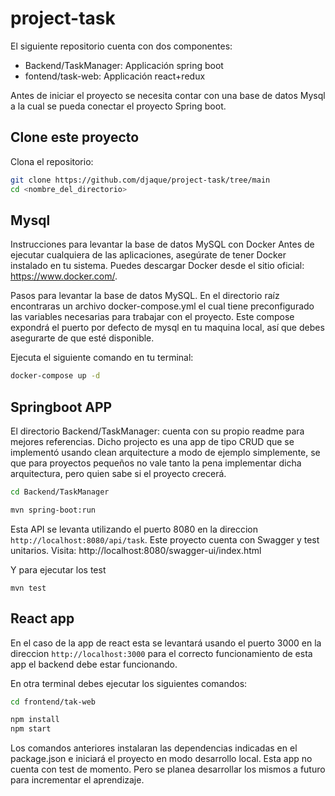 # project-task

El siguiente repositorio cuenta con dos componentes:
- Backend/TaskManager: Applicación spring boot
- fontend/task-web: Applicación react+redux

Antes de iniciar el proyecto se necesita contar con una base de datos Mysql a la cual se pueda conectar el proyecto Spring boot.

## Clone este proyecto

Clona el repositorio:
```bash
git clone https://github.com/djaque/project-task/tree/main
cd <nombre_del_directorio>
```
## Mysql
Instrucciones para levantar la base de datos MySQL con Docker
Antes de ejecutar cualquiera de las aplicaciones, asegúrate de tener Docker instalado en tu sistema. Puedes descargar Docker desde el sitio oficial: https://www.docker.com/.

Pasos para levantar la base de datos MySQL.
En el directorio raíz encontraras un archivo docker-compose.yml el cual tiene preconfigurado las variables necesarias para trabajar con el proyecto.
Este compose expondrá el puerto por defecto de mysql en tu maquina local, así que debes asegurarte de que esté disponible.

Ejecuta el siguiente comando en tu terminal:

```bash
docker-compose up -d
````

## Springboot APP

El directorio Backend/TaskManager: cuenta con su propio readme para mejores referencias.
Dicho projecto es una app de tipo CRUD que se implementó usando clean arquitecture a modo de ejemplo simplemente, se que para proyectos pequeños no vale tanto la pena implementar dicha arquitectura, pero quien sabe si el proyecto crecerá.


```bash
cd Backend/TaskManager

mvn spring-boot:run
``` 

Esta API se levanta utilizando el puerto 8080 en la direccion `http://localhost:8080/api/task`.
Este proyecto cuenta con Swagger y test unitarios.
Visita: http://localhost:8080/swagger-ui/index.html

Y para ejecutar los test
```
mvn test
```


## React app

En el caso de la app de react esta se levantará usando el puerto 3000 en la direccion `http://localhost:3000` para el correcto funcionamiento de esta app el backend debe estar funcionando.

En otra terminal debes ejecutar los siguientes comandos:

```bash
cd frontend/tak-web

npm install
npm start
```

Los comandos anteriores instalaran las dependencias indicadas en el package.json e iniciará el proyecto en modo desarrollo local.
Esta app no cuenta con test de momento. Pero se planea desarrollar los mismos a futuro para incrementar el aprendizaje.
 
